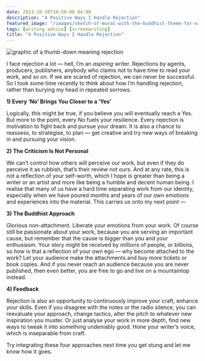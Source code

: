 ```yaml
---
date: 2023-10-30T10:58:08-04:00
description: "4 Positive Ways I Handle Rejection"
featured_image: "/images/sketch-of-mural-with-the-buddhist-theme-for-nicholas-roerich-museum-in-new-york-1927.jpg"
tags: [writing advice] [screenwriting]
title: "4 Positive Ways I Handle Rejection"
---
```


![graphic of a thumb-down meaning rejection](https://github.com/ThomasMBury/charlie-bury-website/assets/139169787/832d7e5a-6ec9-4fff-bcc1-f57e86ce673b)


I face rejection a lot — hell, I’m an _aspiring_ writer. Rejections by agents, producers, publishers, anybody who claims not to have time to read your work, and so on. If we are scared of rejection, we can never be successful. So I took some time recently to think about how I’m handling rejection, rather than burying my head in repeated sorrows.

**1) Every ‘No’ Brings You Closer to a ‘Yes’**

Logically, this might be true, if you believe you will eventually reach a Yes. But more to the point, every No fuels your resilience. Every rejection is motivation to fight back and pursue your dream. It is also a chance to reassess, to strategise, to plan — get creative and try new ways of breaking in and pursuing your vision.

**2) The Criticism Is Not Personal**

We can’t control how others will perceive our work, but even if they do perceive it as rubbish, that’s their review not ours. And at any rate, this is not a reflection of your self-worth, which I hope is greater than being a writer or an artist and more like being a humble and decent human being. I realise that many of us have a hard time separating work from our identity, especially when we have poured months and years of our own emotions and experiences into the material. This carries us onto my next point —

**3) The Buddhist Approach**

Glorious non-attachment. Liberate your emotions from your work. Of course still be passionate about your work, because you are serving an important cause, but remember that the cause is bigger than you and your enthusiasm. Your story might be received by millions of people, or billions, so how is that a reflection of your own ego — why become attached to the work? Let your audience make the attachments and buy more tickets or book copies. And if you never reach an audience because you are never published, then even better, you are free to go and live on a mountaintop instead.

**4) Feedback**

Rejection is also an opportunity to continuously improve your craft, enhance your skills. Even if you disagree with the notes or the radio silence, you can reevaluate your approach, change tactics, alter the pitch to whatever new inspiration you muster. Or just analyse your work in more depth, find new ways to tweak it into something undeniably good. Hone your writer’s voice, which is inseparable from craft.

Try integrating these four approaches next time you get stung and let me know how it goes.
